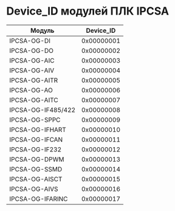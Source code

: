 # Device_ID модулей ПЛК IPCSA

| Модуль            | Device_ID    |
|-------------------|--------------|
| IPCSA-OG-DI       | 0x00000001   |
| IPCSA-OG-DO       | 0x00000002   |
| IPCSA-OG-AIC      | 0x00000003   |
| IPCSA-OG-AIV      | 0x00000004   |
| IPCSA-OG-AITR     | 0x00000005   |
| IPCSA-OG-AO       | 0x00000006   |
| IPCSA-OG-AITC     | 0x00000007   |
| IPCSA-OG-IF485/422| 0x00000008   |
| IPCSA-OG-SPPC     | 0x00000009   |
| IPCSA-OG-IFHART   | 0x00000010   |
| IPCSA-OG-IFCAN    | 0x00000011   |
| IPCSA-OG-IF232    | 0x00000012   |
| IPCSA-OG-DPWM     | 0x00000013   |
| IPCSA-OG-SSMD     | 0x00000014   |
| IPCSA-OG-AISCT    | 0x00000015   |
| IPCSA-OG-AIVS     | 0x00000016   |
| IPCSA-OG-IFARINC  | 0x00000017   |